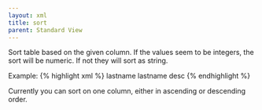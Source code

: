```yaml
---
layout: xml
title: sort
parent: Standard View
---
```

Sort table based on the given column. If the values seem to be integers, the sort will be numeric. If not they will sort as string.

Example:
{% highlight xml %}
    <table>
        <sort>lastname</parent> <!-- sorts in ascending order  -->
        <sort>lastname desc</parent> <!-- sorts in descending order -->
{% endhighlight %}

Currently you can sort on one column, either in ascending or descending order.
